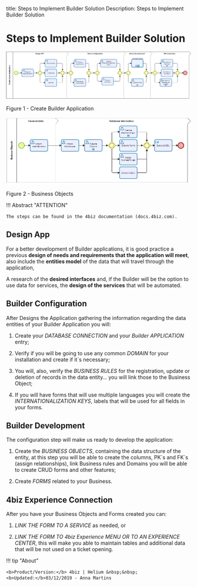title: Steps to Implement Builder Solution
Description: Steps to Implement Builder Solution
# Steps to Implement Builder Solution


![create Builder app](images/Builder-1.png)

Figure 1 - Create Builder Application


![business](images/Builder-2.png)

Figure 2 - Business Objects


!!! Abstract "ATTENTION"

    The steps can be found in the 4biz documentation (docs.4biz.com).

## Design App


For a better development of Builder applications, it is good practice a previous
**design of needs and requirements that the application will meet**, also
include the **entities model** of the data that will travel through the
application,

A research of the **desired interfaces** and, if the Builder will be the option to
use data for services, the **design of the services** that will be automated.

## Builder Configuration


After Designs the Application gathering the information regarding the data
entities of your Builder Application you will:

1.  Create your *DATABASE CONNECTION* and your *Builder APPLICATION* entry;

2.  Verify if you will be going to use any common *DOMAIN* for your installation
    and create if it´s necessary;

3.  You will, also, verify the *BUSINESS RULES* for the registration, update or
    deletion of records in the data entity… you will link those to the Business
    Object;

4.  If you will have forms that will use multiple languages you will create the
    *INTERNATIONALIZATION KEYS*, labels that will be used for all fields in your
    forms.

## Builder Development


The configuration step will make us ready to develop the application:

1.  Create the *BUSINESS OBJECTS*, containing the data structure of the entity,
    at this step you will be able to create the columns, PK´s and FK´s (assign
    relationships), link Business rules and Domains you will be able to create
    CRUD forms and other features;

2.  Create *FORMS* related to your Business.

## 4biz Experience Connection


After you have your Business Objects and Forms created you can:

1.  *LINK THE FORM TO A SERVICE* as needed, or

2.  *LINK THE FORM TO 4biz Experience MENU OR TO AN EXPERIENCE CENTER*, this will make you
    able to maintain tables and additional data that will be not used on a ticket opening.



!!! tip "About"

    <b>Product/Version:</b> 4biz | Helium &nbsp;&nbsp;
    <b>Updated:</b>03/12/2019 - Anna Martins  
